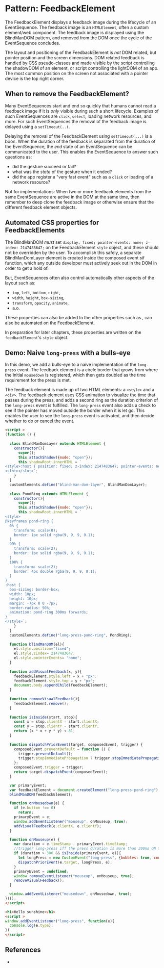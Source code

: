 # Pattern: FeedbackElement

The FeedbackElement displays a feedback image during the lifecycle of an EventSequence. The feedback image is an `HTMLElement`, often a custom element/web component. The feedback image is displayed using the BlindManDOM pattern, and removed from the DOM once the cycle of the EventSequence concludes. 

The layout and positioning of the FeedbackElement is *not* DOM related, but pointer position and the screen dimensions. DOM related feedback is handled by CSS pseudo-classes and made visible by the script controlling the shadowDOM of an element, or script controlling the lightDOM of an app. The most common position on the screen not associated with a pointer device is the top right corner.

## When to remove the FeedbackElement?

Many EventSequences start and end so quickly that humans cannot read a feedback image if it is *only* visible during such a short lifecycle. Examples of such EventSequences are `click`, `select`, loading network resources, and more. For such EventSequences the removal of the feedback image is delayed using a `setTimeout(..)`.

Delaying the removal of the FeedbackElement using `setTimeout(...)` is a boon. When the duration of the feedback is separated from the duration of the EventSequence, the *end* state of an EventSequence can be communicated to the user. This enables the EventSequence to answer such questions as:
 * did the gesture succeed or fail?
 * what was the *state* of the gesture when it ended? 
 * did the app register a "very fast event" such as a `click` or loading of a network resource?

Not for implementations: When two or more feedback elements from the same EventSequence are active in the DOM at the same time, then remember to deep clone the feedback image or otherwise ensure that the different feedback element objects.

## Automated CSS properties for FeedbackElements 
 
The BlindManDOM *must* set `display: fixed; pointer-events: none; z-index: 2147483647;` on the FeedbackElement `style` object, and these should not be overridden by the user. To accomplish this safely, a separate BlindManDomLayer element is created inside the composed event sif function, which any outside developer must actively seek out in the DOM in order to get a hold of.

But, EventSequences often also control automatically other aspects of the layout such as:
 * `top`, `left`, `bottom`, `right`, 
 * `width`, `height`, `box-sizing`, 
 * `transform`, `opacity`, `animate`,
 * a.o.
 
These properties can also be added to the other properties such as ,  can also be automated on the FeedbackElement.

In preparation for later chapters, these properties are written on the `feedbackElement`'s `style` object.
   
## Demo: Naive `long-press` with a bulls-eye

In this demo, we add a bulls-eye to a naive implementation of the `long-press` event. The feedback element is a circle border that grows from where the initial `mousedown` is registered, which then gets doubled as the time requirement for the press is met.

The feedback element is made up of two HTML elements: a `<style>` and a `<div>`. The feedback element uses CSS animation to visualize the time that passes during the press, and adds a second ring as the duration criterion of the `long-press` event is fulfilled. The `long-press` event also adds a check to see if the pointer has moved outside the border when it is let go. This enables the user to see the `long-press` event is activated, and then decide whether to do or cancel the event.

```html
<script >
(function () {
  
  class BlindManDomLayer extends HTMLElement {
    constructor(){
      super();
      this.attachShadow({mode: "open"});
      this.shadowRoot.innerHTML = `
<style>:host { position: fixed; z-index: 2147483647; pointer-events: none; }</style>
<slot></slot>`;
    }
  }
  customElements.define("blind-man-dom-layer", BlindManDomLayer);
  
  class PondRing extends HTMLElement {
    constructor(){
      super();
      this.attachShadow({mode: "open"});
      this.shadowRoot.innerHTML = `
<style>
@keyframes pond-ring {
  0% {
    transform: scale(0);
    border: 1px solid rgba(9, 9, 9, 0.1); 
  }
  99% {
    transform: scale(2);
    border: 1px solid rgba(9, 9, 9, 0.1); 
  }
  100% {
    transform: scale(2);
    border: 4px double rgba(9, 9, 9, 0.1);
  }
}
:host {
  box-sizing: border-box;
  width: 10px; 
  height: 10px; 
  margin: -7px 0 0 -7px;
  border-radius: 50%; 
  animation: pond-ring 300ms forwards;
}
</style>`;
    }
  }
  customElements.define("long-press-pond-ring", PondRing);
  
  function blindManDOM(el){
    el.style.position="fixed";
    el.style.zIndex= 2147483647;
    el.style.pointerEvents= "none";
  }
  
  function addVisualFeedback(x, y){
    feedbackElement.style.left = x + "px";
    feedbackElement.style.top = y + "px";
    document.body.appendChild(feedbackElement);    
  }
  
  function removeVisualFeedback(){
    feedbackElement.remove();    
  }
  
  function isInside(start, stop){
    const x = stop.clientX - start.clientX;
    const y = stop.clientY - start.clientY;
    return (x * x + y * y) < 81;
  }
  
  function dispatchPriorEvent(target, composedEvent, trigger) {
    composedEvent.preventDefault = function () {
      trigger.preventDefault();
      trigger.stopImmediatePropagation ? trigger.stopImmediatePropagation() : trigger.stopPropagation();
    };
    composedEvent.trigger = trigger;
    return target.dispatchEvent(composedEvent);
  }

  var primaryEvent;
  var feedbackElement = document.createElement("long-press-pond-ring");
  blindManDOM(feedbackElement);

  function onMousedown(e) {                                 
    if (e.button !== 0)                                     
      return;
    primaryEvent = e;                                       
    window.addEventListener("mouseup", onMouseup, true);
    addVisualFeedback(e.clientX, e.clientY);
  }

  function onMouseup(e) {                                   
    var duration = e.timeStamp - primaryEvent.timeStamp;
    //trigger long-press iff the press duration is more than 300ms ON the exact same mouse event target.
    if (duration > 300 && isInside(primaryEvent, e)){                                    
      let longPress = new CustomEvent("long-press", {bubbles: true, composed: true, detail: duration});
      dispatchPriorEvent(e.target, longPress, e); 
    }
    primaryEvent = undefined;                               
    window.removeEventListener("mouseup", onMouseup, true);
    removeVisualFeedback();
  }

  window.addEventListener("mousedown", onMousedown, true);  
})();
</script>

<h1>Hello sunshine</h1>
<script >
window.addEventListener("long-press", function(e){
  console.log(e.type);
})
</script>
``` 

## References

 * []()

